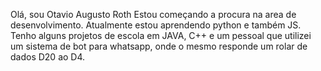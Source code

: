 Olá, sou Otavio Augusto Roth
Estou começando a procura na area de desenvolvimento.
Atualmente estou aprendendo python e também JS.
Tenho alguns projetos de escola em JAVA, C++ e um pessoal que utilizei um sistema de bot para whatsapp,
onde o mesmo responde um rolar de dados D20 ao D4.


